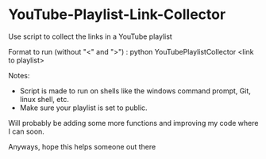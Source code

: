# YouTube-Playlist-Link-Collector
Use script to collect the links in a YouTube playlist

Format to run (without "<" and ">") : python YouTubePlaylistCollector \<link to playlist>

Notes:
  - Script is made to run on shells like the windows command prompt, Git, linux shell, etc.
  - Make sure your playlist is set to public.
  
Will probably be adding some more functions and improving my code where I can soon.

Anyways, hope this helps someone out there
